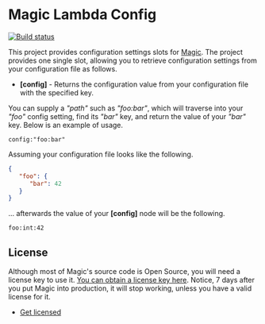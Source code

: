 
# Magic Lambda Config

[![Build status](https://travis-ci.org/polterguy/magic.lambda.config.svg?master)](https://travis-ci.org/polterguy/magic.lambda.config)

This project provides configuration settings slots for [Magic](https://github.com/polterguy/magic). The project provides one
single slot, allowing you to retrieve configuration settings from your configuration file as follows.

* __[config]__ - Returns the configuration value from your configuration file with the specified key.

You can supply a _"path"_ such as _"foo:bar"_, which will traverse into your _"foo"_ config setting, find its _"bar"_ key,
and return the value of your _"bar"_ key. Below is an example of usage.

```
config:"foo:bar"
```

Assuming your configuration file looks like the following.

```json
{
   "foo": {
      "bar": 42
   }
}
```

... afterwards the value of your __[config]__ node will be the following.

```
foo:int:42
```

## License

Although most of Magic's source code is Open Source, you will need a license key to use it.
[You can obtain a license key here](https://servergardens.com/buy/).
Notice, 7 days after you put Magic into production, it will stop working, unless you have a valid
license for it.

* [Get licensed](https://servergardens.com/buy/)

